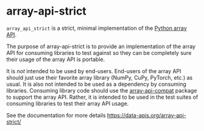 # array-api-strict

`array_api_strict` is a strict, minimal implementation of the [Python array
API](https://data-apis.org/array-api/latest/).

The purpose of array-api-strict is to provide an implementation of the array
API for consuming libraries to test against so they can be completely sure
their usage of the array API is portable.

It is *not* intended to be used by end-users. End-users of the array API
should just use their favorite array library (NumPy, CuPy, PyTorch, etc.) as
usual. It is also not intended to be used as a dependency by consuming
libraries. Consuming library code should use the
[array-api-compat](https://data-apis.org/array-api-compat/) package to
support the array API. Rather, it is intended to be used in the test suites of
consuming libraries to test their array API usage.

See the documentation for more details https://data-apis.org/array-api-strict/
